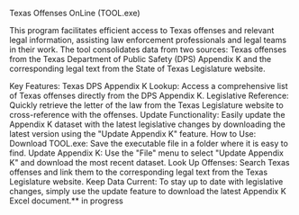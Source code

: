 
Texas Offenses OnLine (TOOL.exe)

This program facilitates efficient access to Texas offenses and relevant legal information, assisting law enforcement professionals and legal teams in their work. The tool consolidates data from two sources: Texas offenses from the Texas Department of Public Safety (DPS) Appendix K and the corresponding legal text from the State of Texas Legislature website.

Key Features:
Texas DPS Appendix K Lookup: Access a comprehensive list of Texas offenses directly from the DPS Appendix K.
Legislative Reference: Quickly retrieve the letter of the law from the Texas Legislature website to cross-reference with the offenses.
Update Functionality: Easily update the Appendix K dataset with the latest legislative changes by downloading the latest version using the "Update Appendix K" feature.
How to Use:
Download TOOL.exe: Save the executable file in a folder where it is easy to find.
Update Appendix K: Use the "File" menu to select "Update Appendix K" and download the most recent dataset.
Look Up Offenses: Search Texas offenses and link them to the corresponding legal text from the Texas Legislature website.
Keep Data Current: To stay up to date with legislative changes, simply use the update feature to download the latest Appendix K Excel document.** in progress

